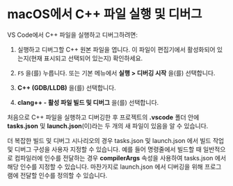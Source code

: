 <h1 data-loc-id="walkthrough.mac.title.run.and.debug.your.file">macOS에서 C++ 파일 실행 및 디버그</h1>
<p data-loc-id="walkthrough.mac.run.and.debug.your.file">VS Code에서 C++ 파일을 실행하고 디버그하려면:</p>
<ol>
<li><p data-loc-id="walkthrough.mac.instructions1">실행하고 디버그할 C++ 원본 파일을 엽니다. 이 파일이 편집기에서 활성화되어 있는지(현재 표시되고 선택되어 있는지) 확인하세요.</p>
</li>
<li><p data-loc-id="walkthrough.mac.press.f5"><code>F5</code> 을(를) 누릅니다. 또는 기본 메뉴에서 <strong><span data-loc-id="walkthrough.mac.run" data-loc-hint="Refers to Run command on main menu">실행</span> &gt; <span data-loc-id="walkthrough.mac.start.debugging" data-loc-hint="Refers to Start Debugging command under Run menu on main menu">디버깅 시작</span></strong> 을(를) 선택합니다.</p>
</li>
<li><p data-loc-id="walkthrough.mac.select.compiler"><strong>C++ (GDB/LLDB)</strong> 을(를) 선택합니다.</p>
</li>
<li><p data-loc-id="walkthrough.mac.choose.build.active.file"><strong>clang++ - <span data-loc-id="walkthrough.mac.build.and.debug.active.file" data-loc-hint="Should be the same as translation for build.and.debug.active.file in extension.ts">활성 파일 빌드 및 디버그</span></strong> 을(를) 선택합니다.</p>
</li>
</ol>
<p data-loc-id="walkthrough.mac.after.running">처음으로 C++ 파일을 실행하고 디버깅한 후 프로젝트의 <strong>.vscode</strong> 폴더 안에 <strong>tasks.json</strong> 및 <strong>launch.json</strong>(이)라는 두 개의 새 파일이 있음을 알 수 있습니다.</p>

<p data-loc-id="walkthrough.mac.for.more.complex">더 복잡한 빌드 및 디버그 시나리오의 경우 <span>tasks.json</span> 및 <span>launch.json</span> 에서 빌드 작업 및 디버그 구성을 사용자 지정할 수 있습니다. 예를 들어 명령줄에서 빌드할 때 일반적으로 컴파일러에 인수를 전달하는 경우 <strong>compilerArgs</strong> 속성을 사용하여 <span>tasks.json</span> 에서 해당 인수를 지정할 수 있습니다. 마찬가지로 <span>launch.json</span> 에서 디버깅을 위해 프로그램에 전달할 인수를 정의할 수 있습니다.</p>
